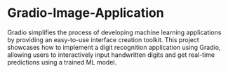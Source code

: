 # Gradio-Image-Application
Gradio simplifies the process of developing machine learning applications by providing an easy-to-use interface creation toolkit. This project showcases how to implement a digit recognition application using Gradio, allowing users to interactively input handwritten digits and get real-time predictions using a trained ML model.